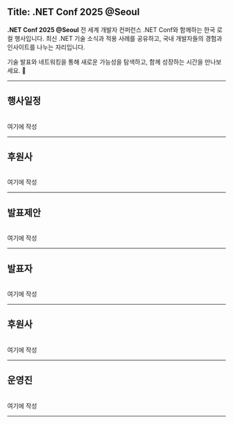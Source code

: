 ﻿Title: .NET Conf 2025 @Seoul
---

**.NET Conf 2025 @Seoul**
전 세계 개발자 컨퍼런스 .NET Conf와 함께하는 한국 로컬 행사입니다.
최신 .NET 기술 소식과 적용 사례를 공유하고,
국내 개발자들의 경험과 인사이트를 나누는 자리입니다.

기술 발표와 네트워킹을 통해 새로운 가능성을 탐색하고,
함께 성장하는 시간을 만나보세요. 🚀

---

## 행사일정
<br/>
여기에 작성
<br/>

---

## 후원사
<br/>
여기에 작성
<br/>

---

## 발표제안
<br/>
여기에 작성
<br/>

---

## 발표자
<br/>
여기에 작성
<br/>

---

## 후원사
<br/>
여기에 작성
<br/>

---

## 운영진
<br/>
여기에 작성
<br/>

---
